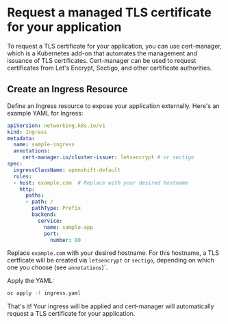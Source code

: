 # Request a managed TLS certificate for your application
To request a TLS certificate for your application, you can use cert-manager, which is a Kubernetes add-on that automates the management and issuance of TLS certificates. Cert-manager can be used to request certificates from Let's Encrypt, Sectigo, and other certificate authorities.

## Create an Ingress Resource
Define an Ingress resource to expose your application externally. Here's an example YAML for Ingress:

```yaml
apiVersion: networking.k8s.io/v1
kind: Ingress
metadata:
  name: sample-ingress
  annotations:
     cert-manager.io/cluster-issuer: letsencrypt # or sectigo
spec:
  ingressClassName: openshift-default
  rules:
  - host: example.com  # Replace with your desired hostname
    http:
      paths:
      - path: /
        pathType: Prefix
        backend:
          service:
            name: sample-app
            port:
              number: 80
```

Replace `example.com` with your desired hostname. 
For this hostname, a TLS certficate will be created via `letsencrypt` or `sectigo`, depending on which one you choose (see `annotations`)`.

Apply the YAML:
```bash
oc apply -f ingress.yaml
```

That's it! Your ingress will be applied and cert-manager will automatically request a TLS certificate for your application.
